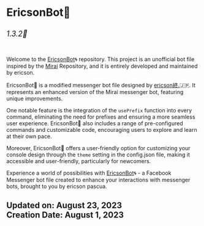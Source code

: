 <h1>EricsonBot🤖<sub><sub><h6>1.3.2🚀</h6></sub></sub></h1>

Welcome to the [EricsonBot](https://replit.com/@ericsonpascua/EricsonBot)🌀 repository. This project is an unofficial bot file inspired by the [Mirai](https://github.com/m1raibot/miraiv2) Repository, and it is entirely developed and maintained by ericson.

EricsonBot🤖 is a modified messenger bot file designed by [ericson終.](https://replit.com/@ericsonpascua)🇯🇵. It represents an enhanced version of the Mirai messenger bot, featuring unique improvements.

One notable feature is the integration of the `usePrefix` function into every command, eliminating the need for prefixes and ensuring a more seamless user experience. EricsonBot🤖 also includes a range of pre-configured commands and customizable code, encouraging users to explore and learn at their own pace.

Moreover, EricsonBot🤖 offers a user-friendly option for customizing your console design through the `theme` setting in the config.json file, making it accessible and user-friendly, particularly for newcomers.

Experience a world of possibilities with [EricsonBot](https://replit.com/@ericsonpascua/EricsonBot)🌀 - a Facebook Messenger bot file created to enhance your interactions with messenger bots, brought to you by ericson pascua.
<br>
<h2>Updated on: August 23, 2023<br>Creation Date: August 1, 2023</h2>
